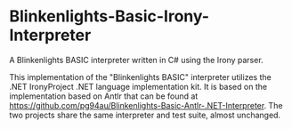 # Blinkenlights-Basic-Irony-Interpreter
A Blinkenlights BASIC interpreter written in C# using the Irony parser.

This implementation of the "Blinkenlights BASIC" interpreter utilizes the .NET IronyProject .NET language implementation kit.  It is based on the implementation based on Antlr that can be found at <https://github.com/pg94au/Blinkenlights-Basic-Antlr-.NET-Interpreter>.  The two projects share the same interpreter and test suite, almost unchanged.
